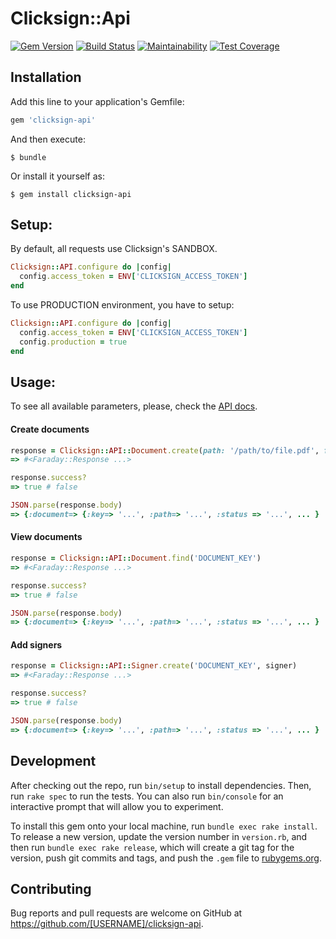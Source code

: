 # Clicksign::Api

[![Gem Version](https://badge.fury.io/rb/clicksign-api.svg)](https://badge.fury.io/rb/clicksign-api)
[![Build Status](https://travis-ci.org/NexoosBR/clicksign-api.svg?branch=master)](https://travis-ci.org/NexoosBR/clicksign-api)
[![Maintainability](https://api.codeclimate.com/v1/badges/7e4c11dd4129d37ee34c/maintainability)](https://codeclimate.com/github/NexoosBR/clicksign-api/maintainability)
[![Test Coverage](https://api.codeclimate.com/v1/badges/7e4c11dd4129d37ee34c/test_coverage)](https://codeclimate.com/github/NexoosBR/clicksign-api/test_coverage)

## Installation

Add this line to your application's Gemfile:

```ruby
gem 'clicksign-api'
```

And then execute:

    $ bundle

Or install it yourself as:

    $ gem install clicksign-api

## Setup:

By default, all requests use Clicksign's SANDBOX.

```ruby
Clicksign::API.configure do |config|
  config.access_token = ENV['CLICKSIGN_ACCESS_TOKEN']
end
```

To use PRODUCTION environment, you have to setup:

```ruby
Clicksign::API.configure do |config|
  config.access_token = ENV['CLICKSIGN_ACCESS_TOKEN']
  config.production = true
end
```

## Usage:

To see all available parameters, please, check the [API docs](https://developers.clicksign.com/docs/informacoes-gerais).

#### Create documents

```ruby
response = Clicksign::API::Document.create(path: '/path/to/file.pdf', file: file)
=> #<Faraday::Response ...>

response.success?
=> true # false

JSON.parse(response.body)
=> {:document=> {:key=> '...', :path=> '...', :status => '...', ... }
```

#### View documents

```ruby
response = Clicksign::API::Document.find('DOCUMENT_KEY')
=> #<Faraday::Response ...>

response.success?
=> true # false

JSON.parse(response.body)
=> {:document=> {:key=> '...', :path=> '...', :status => '...', ... }
```

#### Add signers

```ruby
response = Clicksign::API::Signer.create('DOCUMENT_KEY', signer)
=> #<Faraday::Response ...>

response.success?
=> true # false

JSON.parse(response.body)
=> {:document=> {:key=> '...', :path=> '...', :status => '...', ... }
```

## Development

After checking out the repo, run `bin/setup` to install dependencies. Then, run `rake spec` to run the tests. You can also run `bin/console` for an interactive prompt that will allow you to experiment.

To install this gem onto your local machine, run `bundle exec rake install`. To release a new version, update the version number in `version.rb`, and then run `bundle exec rake release`, which will create a git tag for the version, push git commits and tags, and push the `.gem` file to [rubygems.org](https://rubygems.org).

## Contributing

Bug reports and pull requests are welcome on GitHub at https://github.com/[USERNAME]/clicksign-api.
